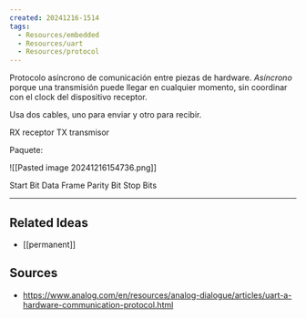 ```yaml
---
created: 20241216-1514
tags:
  - Resources/embedded
  - Resources/uart
  - Resources/protocol
---
```

Protocolo asíncrono de comunicación entre piezas de hardware. 
_Asíncrono_ porque una transmisión puede llegar en cualquier momento, sin coordinar con el clock del dispositivo receptor. 

Usa dos cables, uno para enviar y otro para recibir.

RX receptor
TX transmisor

Paquete:

![[Pasted image 20241216154736.png]]


Start Bit
Data Frame
Parity Bit
Stop Bits


---
## Related Ideas 
* [[permanent]]


## Sources
- https://www.analog.com/en/resources/analog-dialogue/articles/uart-a-hardware-communication-protocol.html

